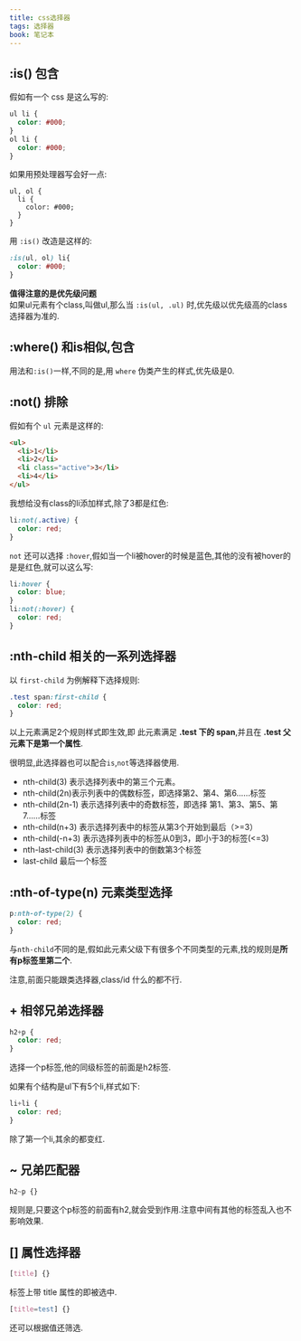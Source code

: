 ```yaml
---
title: css选择器
tags: 选择器
book: 笔记本
---
```


## :is() 包含

假如有一个 css 是这么写的:

```css
ul li {
  color: #000;
}
ol li {
  color: #000;
}
```
如果用预处理器写会好一点:

```less
ul, ol {
  li {
    color: #000;
  }
}
```
用 `:is()` 改造是这样的:

```css
:is(ul, ol) li{
  color: #000;
}
```
**值得注意的是优先级问题**  
如果ul元素有个class,叫做ul,那么当 `:is(ul, .ul)` 时,优先级以优先级高的class选择器为准的.

## :where() 和is相似,包含

用法和`:is()`一样,不同的是,用 `where` 伪类产生的样式,优先级是0.

## :not() 排除

假如有个 `ul` 元素是这样的:

```html
<ul>
  <li>1</li>
  <li>2</li>
  <li class="active">3</li>
  <li>4</li>
</ul>
```
我想给没有class的li添加样式,除了3都是红色:

```css
li:not(.active) {
  color: red;
}
```
`not` 还可以选择 `:hover`,假如当一个li被hover的时候是蓝色,其他的没有被hover的是是红色,就可以这么写:

```css
li:hover {
  color: blue;
}
li:not(:hover) {
  color: red;
}
```

## :nth-child 相关的一系列选择器

以 `first-child` 为例解释下选择规则:

```css
.test span:first-child {
  color: red;
}
```
以上元素满足2个规则样式即生效,即 此元素满足 **.test 下的 span**,并且在 **.test 父元素下是第一个属性**.

很明显,此选择器也可以配合`is`,`not`等选择器使用.

* nth-child(3) 表示选择列表中的第三个元素。
* nth-child(2n)表示列表中的偶数标签，即选择第2、第4、第6……标签
* nth-child(2n-1) 表示选择列表中的奇数标签，即选择 第1、第3、第5、第7……标签
* nth-child(n+3) 表示选择列表中的标签从第3个开始到最后（>=3）
* nth-child(-n+3) 表示选择列表中的标签从0到3，即小于3的标签(<=3)
* nth-last-child(3) 表示选择列表中的倒数第3个标签
* last-child 最后一个标签

## :nth-of-type(n) 元素类型选择

```css
p:nth-of-type(2) {
  color: red;
}
```
与`nth-child`不同的是,假如此元素父级下有很多个不同类型的元素,找的规则是**所有p标签里第二个**.

注意,前面只能跟类选择器,class/id 什么的都不行.

## + 相邻兄弟选择器

```css
h2+p {
  color: red;
}
```
选择一个p标签,他的同级标签的前面是h2标签.

如果有个结构是ul下有5个li,样式如下:

```css
li+li {
  color: red;
}
```
除了第一个li,其余的都变红.

## ~ 兄弟匹配器

```css
h2~p {}
```
规则是,只要这个p标签的前面有h2,就会受到作用.注意中间有其他的标签乱入也不影响效果.

## [] 属性选择器

```css
[title] {}
```
标签上带 title 属性的即被选中.
```css
[title=test] {}
```
还可以根据值还筛选.